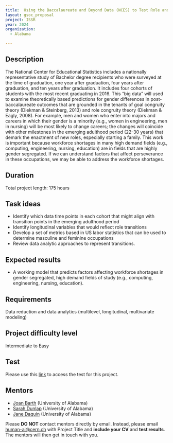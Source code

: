 ```yaml
---
title:  Using the Baccalaureate and Beyond Data (NCES) to Test Role and Goal Congruity Theories’ Predictions for Gender Differences in Majors and Occupations.
layout: gsoc_proposal
project: ISSR
year: 2024
organization:
  - Alabama

---
```


## Description

The National Center for Educational Statistics includes a nationally representative study of Bachelor degree recipients who were surveyed at the time of graduation, one year after graduation, four years after graduation, and ten years after graduation. It includes four cohorts of students with the most recent graduating in 2016. This “big data” will used to examine theoretically based predictions for gender differences in post-baccalaureate outcomes that are grounded in the tenants of goal congruity theory (Diekman & Steinberg, 2013) and role congruity theory (Diekman & Eagly, 2008).  For example, men and women who enter into majors and careers in which their gender is a minority (e.g., women in engineering, men in nursing) will be most likely to change careers; the changes will coincide with other milestones in the emerging adulthood period (22-30 years) that demark the enactment of new roles,  especially starting a family. This work is important because workforce shortages in many high demand fields (e.g., computing, engineering, nursing, education) are in fields that are highly gender segregated. If we can understand factors that affect perseverance in these occupations, we may be able to address the workforce shortages.

## Duration

Total project length: 175 hours

## Task ideas
  * Identify which data time points in each cohort that might align with transition points in the emerging adulthood period
  * Identify longitudinal variables that would reflect role transitions
  * Develop a set of metrics based in US labor statistics that can be used to determine masculine and feminine occupations
  * Review data analytic approaches to represent transitions.
    
## Expected results
 * A working model that predicts factors affecting workforce shortages in gender segregated, high demand fields of study (e.g., computing, engineering, nursing, education).

## Requirements
Data reduction and data analytics (multilevel, longitudinal, multivariate modeling)

## Project difficulty level
Intermediate to Easy

## Test
Please use this [link](https://docs.google.com/document/d/17AETsJPb5nHzsnnjTbZMvu_YbgIUwG5dxQ38ILiuEa4/edit?usp=sharing) to access the test for this project.

## Mentors
  * [Joan Barth](mailto:human-ai@cern.ch) (University of Alabama)
  * [Sarah Dunlap](mailto:human-ai@cern.ch) (University of Alabama)
  * [Jane Daquin](mailto:human-ai@cern.ch) (University of Alabama)


Please **DO NOT** contact mentors directly by email. Instead, please email [human-ai@cern.ch](mailto:human-ai@cern.ch) with Project Title and **include your CV** and **test results**. The mentors will then get in touch with you.


